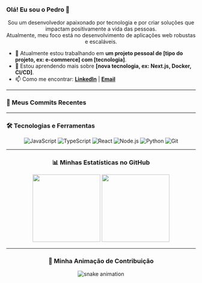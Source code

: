 ### Olá! Eu sou o Pedro 👋

<p align="center">
  Sou um desenvolvedor apaixonado por tecnologia e por criar soluções que impactam positivamente a vida das pessoas. 
  <br/>
  Atualmente, meu foco está no desenvolvimento de aplicações web robustas e escaláveis.
</p>

- 🔭 Atualmente estou trabalhando em **um projeto pessoal de [tipo do projeto, ex: e-commerce] com [tecnologia]**.
- 🌱 Estou aprendendo mais sobre **[nova tecnologia, ex: Next.js, Docker, CI/CD]**.
- 📫 Como me encontrar: **[LinkedIn](https-seu-linkedin)** | **[Email](mailto:seu-email@dominio.com)**

---

### 🚀 Meus Commits Recentes

---

### 🛠️ Tecnologias e Ferramentas

<p align="center">
  <img src="https://img.shields.io/badge/JavaScript-F7DF1E?style=for-the-badge&logo=javascript&logoColor=black" alt="JavaScript"/>
  <img src="https://img.shields.io/badge/TypeScript-3178C6?style=for-the-badge&logo=typescript&logoColor=white" alt="TypeScript"/>
  <img src="https://img.shields.io/badge/React-20232A?style=for-the-badge&logo=react&logoColor=61DAFB" alt="React"/>
  <img src="https://img.shields.io/badge/Node.js-339933?style=for-the-badge&logo=nodedotjs&logoColor=white" alt="Node.js"/>
  <img src="https://img.shields.io/badge/Python-3776AB?style=for-the-badge&logo=python&logoColor=white" alt="Python"/>
  <img src="https://img.shields.io/badge/Git-E34F26?style=for-the-badge&logo=git&logoColor=white" alt="Git"/>
</p>

---

<div align="center">

### 📊 Minhas Estatísticas no GitHub

</div>

<p align="center">
  <img height="180em" src="https://github-readme-stats.vercel.app/api?username=pedroalec&show_icons=true&theme=dracula&include_all_commits=true&count_private=true"/>
  <img height="180em" src="https://github-readme-stats.vercel.app/api/top-langs/?username=pedroalec&layout=compact&langs_count=8&theme=dracula"/>
</p>

---

<div align="center">

### 🐍 Minha Animação de Contribuição

</div>

<p align="center">
  <img src="dist/github-snake.svg" alt="snake animation" />
</p>